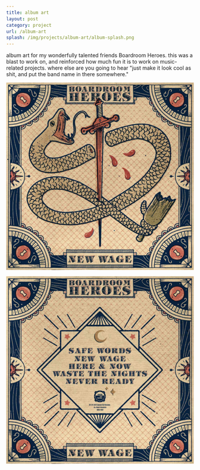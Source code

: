 ```yaml
---
title: album art
layout: post
category: project
url: /album-art
splash: /img/projects/album-art/album-splash.png
---
```


album art for my wonderfully talented friends Boardroom Heroes. this was a blast to work on, and reinforced how much fun it is to work on music-related projects. where else are you going to hear "just make it look cool as shit, and put the band name in there somewhere."

![bh-01](/img/projects/album-art/bh-front.jpg)

![bh-02](/img/projects/album-art/bh-back.jpg)
